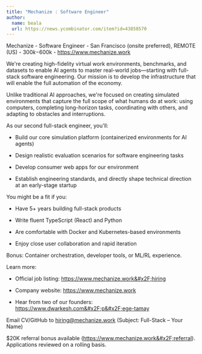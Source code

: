 ```yaml
---
title: "Mechanize : Software Engineer"
author:
  name: beala
  url: https://news.ycombinator.com/item?id=43858570
---
```

Mechanize - Software Engineer - San Francisco (onsite preferred), REMOTE (US) - $300k-$600k - <a href="https:&#x2F;&#x2F;www.mechanize.work" rel="nofollow">https:&#x2F;&#x2F;www.mechanize.work</a>

We&#x27;re creating high-fidelity virtual work environments, benchmarks, and datasets to enable AI agents to master real-world jobs—starting with full-stack software engineering. Our mission is to develop the infrastructure that will enable the full automation of the economy.

Unlike traditional AI approaches, we&#x27;re focused on creating simulated environments that capture the full scope of what humans do at work: using computers, completing long-horizon tasks, coordinating with others, and adapting to obstacles and interruptions.

As our second full-stack engineer, you&#x27;ll:

- Build our core simulation platform (containerized environments for AI agents)

- Design realistic evaluation scenarios for software engineering tasks

- Develop consumer web apps for our environment

- Establish engineering standards, and directly shape technical direction at an early-stage startup

You might be a fit if you:

- Have 5+ years building full-stack products

- Write fluent TypeScript (React) and Python

- Are comfortable with Docker and Kubernetes-based environments

- Enjoy close user collaboration and rapid iteration

Bonus: Container orchestration, developer tools, or ML&#x2F;RL experience.

Learn more:

- Official job listing: <a href="https:&#x2F;&#x2F;www.mechanize.work&#x2F;hiring" rel="nofollow">https:&#x2F;&#x2F;www.mechanize.work&#x2F;hiring</a>

- Company website: <a href="https:&#x2F;&#x2F;www.mechanize.work" rel="nofollow">https:&#x2F;&#x2F;www.mechanize.work</a>

- Hear from two of our founders: <a href="https:&#x2F;&#x2F;www.dwarkesh.com&#x2F;p&#x2F;ege-tamay" rel="nofollow">https:&#x2F;&#x2F;www.dwarkesh.com&#x2F;p&#x2F;ege-tamay</a>

Email CV&#x2F;GitHub to hiring@mechanize.work (Subject: Full-Stack – Your Name)

$20K referral bonus available (<a href="https:&#x2F;&#x2F;www.mechanize.work&#x2F;referral" rel="nofollow">https:&#x2F;&#x2F;www.mechanize.work&#x2F;referral</a>). Applications reviewed on a rolling basis.
<JobApplication />
